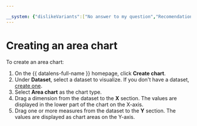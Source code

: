 ```yaml
---

__system: {"dislikeVariants":["No answer to my question","Recomendations didn't help","The content doesn't match title","Other"]}
---
```

# Creating an area chart

To create an area chart:

1. On the {{ datalens-full-name }} homepage, click **Create chart**.
1. Under **Dataset**, select a dataset to visualize. If you don't have a dataset, [create one](../dataset/create.md).
1. Select **Area chart** as the chart type.
1. Drag a dimension from the dataset to the **X** section. The values are displayed in the lower part of the chart on the X-axis.
1. Drag one or more measures from the dataset to the **Y** section. The values are displayed as chart areas on the Y-axis.

